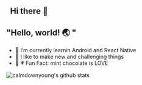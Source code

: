 ## &nbsp;  Hi there 👋

<!--
**calmdownyoung/calmdownyoung** is a ✨ _special_ ✨ repository because its `README.md` (this file) appears on your GitHub profile.

Here are some ideas to get you started:

- 🔭 I’m currently working on ...
- 🌱 I’m currently learning ...
- 👯 I’m looking to collaborate on ...
- 🤔 I’m looking for help with ...
- 💬 Ask me about ...
- 📫 How to reach me: ...
- 😄 Pronouns: ...
- ⚡ Fun fact: ...
-->
## "Hello, world! :earth_asia: "
- 🌱  I’m currently learnin Android and React Native
- :star2:  I like to make new and challenging things
-  :rabbit: :heartpulse:  Fun Fact: mint chocolate is LOVE


![calmdownyoung's github stats](https://github-readme-stats.vercel.app/api?username=calmdownyoung&show_icons=true)


